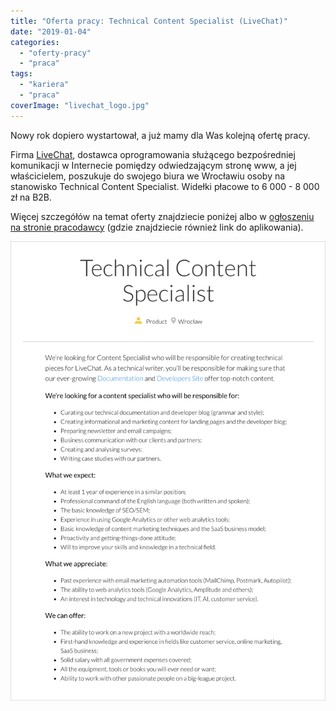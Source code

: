 ```yaml
---
title: "Oferta pracy: Technical Content Specialist (LiveChat)"
date: "2019-01-04"
categories: 
  - "oferty-pracy"
  - "praca"
tags: 
  - "kariera"
  - "praca"
coverImage: "livechat_logo.jpg"
---
```


Nowy rok dopiero wystartował, a już mamy dla Was kolejną ofertę pracy.

Firma [LiveChat](https://www.livechatinc.com/), dostawca oprogramowania służącego bezpośredniej komunikacji w Internecie pomiędzy odwiedzającym stronę www, a jej właścicielem, poszukuje do swojego biura we Wrocławiu osoby na stanowisko Technical Content Specialist. Widełki płacowe to 6 000 - 8 000 zł na B2B.

Więcej szczegółów na temat oferty znajdziecie poniżej albo w [ogłoszeniu na stronie pracodawcy](https://www.livechatinc.com/careers/jobs/technical-content-specialist/) (gdzie znajdziecie również link do aplikowania).

[![](images/tech_content_spec_livechat.png)](http://techwriter.pl/wp-content/uploads/2019/01/tech_content_spec_livechat.png)

